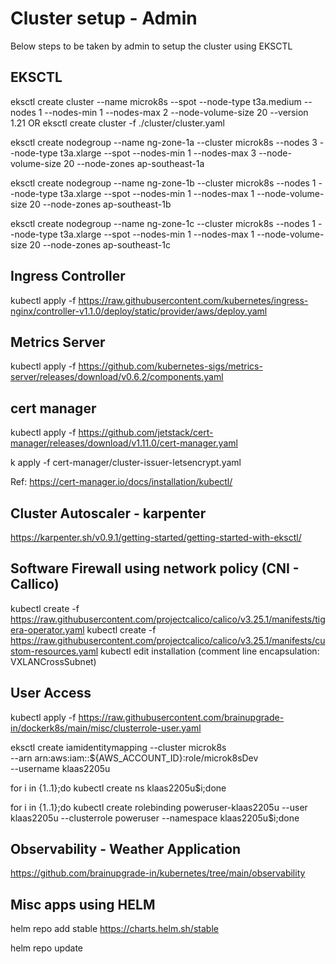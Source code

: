# Cluster setup - Admin
Below steps to be taken by admin to setup the cluster using EKSCTL

## EKSCTL

eksctl create cluster --name microk8s --spot --node-type t3a.medium --nodes 1 --nodes-min 1 --nodes-max 2 --node-volume-size 20 --version  1.21
OR
eksctl create cluster -f ./cluster/cluster.yaml

eksctl create nodegroup --name ng-zone-1a --cluster microk8s --nodes 3 --node-type t3a.xlarge --spot --nodes-min 1 --nodes-max 3 --node-volume-size 20 --node-zones ap-southeast-1a

eksctl create nodegroup --name ng-zone-1b --cluster microk8s --nodes 1 --node-type t3a.xlarge --spot --nodes-min 1 --nodes-max 1 --node-volume-size 20 --node-zones ap-southeast-1b

eksctl create nodegroup --name ng-zone-1c --cluster microk8s --nodes 1 --node-type t3a.xlarge --spot --nodes-min 1 --nodes-max 1 --node-volume-size 20 --node-zones ap-southeast-1c

## Ingress Controller
kubectl apply -f https://raw.githubusercontent.com/kubernetes/ingress-nginx/controller-v1.1.0/deploy/static/provider/aws/deploy.yaml


## Metrics Server
kubectl apply -f https://github.com/kubernetes-sigs/metrics-server/releases/download/v0.6.2/components.yaml

## cert manager

kubectl apply -f https://github.com/jetstack/cert-manager/releases/download/v1.11.0/cert-manager.yaml

k apply -f cert-manager/cluster-issuer-letsencrypt.yaml

Ref: https://cert-manager.io/docs/installation/kubectl/

## Cluster Autoscaler - karpenter
https://karpenter.sh/v0.9.1/getting-started/getting-started-with-eksctl/

## Software Firewall using network policy (CNI - Callico)
kubectl create -f https://raw.githubusercontent.com/projectcalico/calico/v3.25.1/manifests/tigera-operator.yaml
kubectl create -f https://raw.githubusercontent.com/projectcalico/calico/v3.25.1/manifests/custom-resources.yaml
kubectl edit installation (comment line encapsulation: VXLANCrossSubnet)

## User Access

kubectl apply -f https://raw.githubusercontent.com/brainupgrade-in/dockerk8s/main/misc/clusterrole-user.yaml

eksctl create iamidentitymapping --cluster microk8s \
  --arn arn:aws:iam::${AWS_ACCOUNT_ID}:role/microk8sDev \
  --username klaas2205u

for i in {1..1};do kubectl create ns  klaas2205u$i;done

for i in {1..1};do kubectl create rolebinding poweruser-klaas2205u --user klaas2205u --clusterrole poweruser --namespace klaas2205u$i;done

## Observability - Weather Application
https://github.com/brainupgrade-in/kubernetes/tree/main/observability

## Misc apps using HELM

helm repo add stable https://charts.helm.sh/stable

helm repo update
